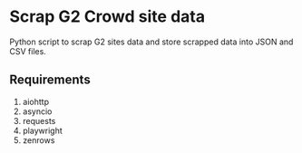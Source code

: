 # Scrap G2 Crowd site data
Python script to scrap G2 sites data and store scrapped data into JSON and CSV files.
## Requirements
1. aiohttp
2. asyncio
3. requests
4. playwright
5. zenrows
